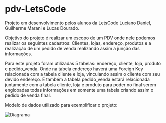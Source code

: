 # pdv-LetsCode

Projeto em desenvolvimento pelos alunos da LetsCode Luciano Daniel, Guilherme Marani e Lucas Dourado.



Objetivo do projeto é realizar um escopo de um PDV onde nele podemos realizar os seguintes cadastros: Clientes, lojas, endereço, produtos e a realização de um pedido de venda realizando assim a junção das informações.


Para este projeto foram utilizadas 5 tabelas: endereço, cliente, loja, produto e pedido_venda.
Onde na tabela endereço haverá uma Foreign Key relacionada com a tabela cliente e loja, vinculando assim o cliente com seu devido endereço. E também a tabela pedido_venda estará relacionada juntamente com a tabela cliente, loja e produto para poder no final serem englobadas todas informações em somente uma tabela criando assim o pedido de venda final.





Modelo de dados utilizado para exemplificar o projeto:

![Diagrama](https://user-images.githubusercontent.com/64560024/168178644-09e5a8dd-42a8-4367-a736-afd5716f5e9b.png)
